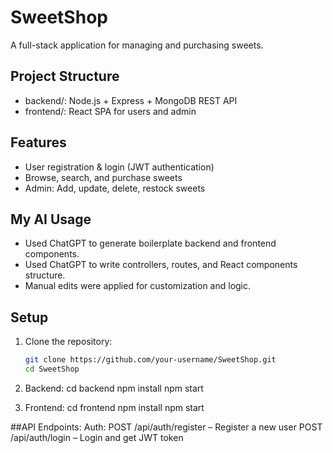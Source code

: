 # SweetShop

A full-stack application for managing and purchasing sweets.

## Project Structure

- backend/: Node.js + Express + MongoDB REST API
- frontend/: React SPA for users and admin

## Features

- User registration & login (JWT authentication)
- Browse, search, and purchase sweets
- Admin: Add, update, delete, restock sweets

## My AI Usage
- Used ChatGPT to generate boilerplate backend and frontend components.
- Used ChatGPT to write controllers, routes, and React components structure.
- Manual edits were applied for customization and logic.

## Setup

1. Clone the repository:
   ```bash
   git clone https://github.com/your-username/SweetShop.git
   cd SweetShop

2. Backend:
   cd backend
   npm install
   npm start  

3. Frontend: 
   cd frontend
   npm install
   npm start

##API Endpoints:
Auth:
  POST /api/auth/register – Register a new user
  POST /api/auth/login – Login and get JWT token



